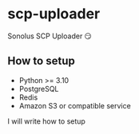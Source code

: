# scp-uploader

Sonolus SCP Uploader 😏

## How to setup

- Python >= 3.10
- PostgreSQL
- Redis
- Amazon S3 or compatible service

I will write how to setup

